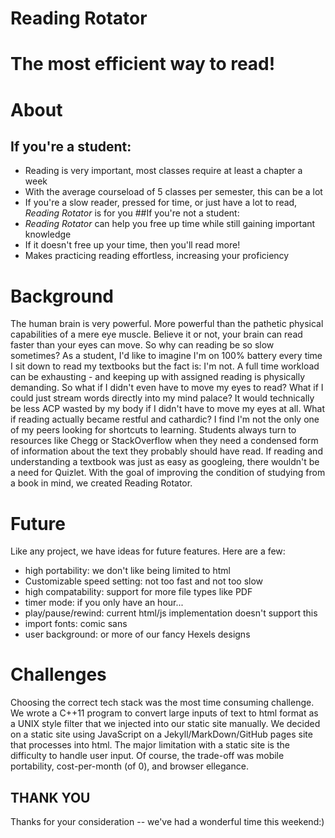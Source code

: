 # Reading Rotator
# **The most efficient way to read!**

# About
## If you're a student:
- Reading is very important, most classes require at least a chapter a week
- With the average courseload of 5 classes per semester, this can be a lot
- If you're a slow reader, pressed for time, or just have a lot to read, *Reading Rotator* is for you
##If you're not a student:
- *Reading Rotator* can help you free up time while still gaining important knowledge
- If it doesn't free up your time, then you'll read more!
- Makes practicing reading effortless, increasing your proficiency

# Background
  The human brain is very powerful. More powerful than the pathetic physical capabilities of a mere eye muscle. Believe it or not, your brain can read faster than your eyes can move. So why can reading be so slow sometimes? As a student, I'd like to imagine I'm on 100% battery every time I sit down to read my textbooks but the fact is: I'm not. A full time workload can be exhausting - and keeping up with assigned reading is physically demanding. So what if I didn't even have to move my eyes to read? What if I could just stream words directly into my mind palace? It would technically be less ACP wasted by my body if I didn't have to move my eyes at all. What if reading actually became restful and cathardic? 
  I find I'm not the only one of my peers looking for shortcuts to learning. Students always turn to resources like Chegg or StackOverflow when they need a condensed form of information about the text they probably should have read. If reading and understanding a textbook was just as easy as googleing, there wouldn't be a need for Quizlet. With the goal of improving the condition of studying from a book in mind, we created Reading Rotator.
  
# Future
  Like any project, we have ideas for future features. Here are a few:
  - high portability: we don't like being limited to html
  - Customizable speed setting: not too fast and not too slow
  - high compatability: support for more file types like PDF
  - timer mode: if you only have an hour...
  - play/pause/rewind: current html/js implementation doesn't support this
  - import fonts: comic sans
  - user background: or more of our fancy Hexels designs
# Challenges
  Choosing the correct tech stack was the most time consuming challenge. We wrote a C++11 program to convert large inputs of text to html format as a UNIX style filter that we injected into our static site manually. We decided on a static site using JavaScript on a Jekyll/MarkDown/GitHub pages site that processes into html. The major limitation with a static site is the difficulty to handle user input. Of course, the trade-off was mobile portability, cost-per-month (of 0), and browser ellegance. 
  
## THANK YOU
Thanks for your consideration -- we've had a wonderful time this weekend:)
